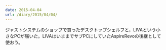 ```yaml
---
date: 2015-04-04
url: /diary/2015/04/04/
---
```


ジャストシステムのショップで買ったデスクトップシェルフと，LIVAという小さなPCが届いた。LIVAはいままでサブPCにしていたAspireRevoの後継として使おう。